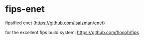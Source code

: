 # fips-enet
fipsified enet (https://github.com/lsalzman/enet)

for the excellent fips build system: https://github.com/floooh/fips
